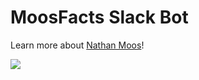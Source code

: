 # MoosFacts Slack Bot

Learn more about [Nathan Moos](https://github.com/moosingin3space)!

![](http://i.imgur.com/T7dWgnZ.png)

